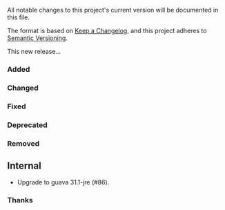 All notable changes to this project's current version will be documented in this file.

The format is based on [Keep a Changelog](https://keepachangelog.com/en/1.0.0/), and this project adheres
to [Semantic Versioning](https://semver.org/spec/v2.0.0.html).

This new release…

### Added

### Changed

### Fixed

### Deprecated

### Removed

## Internal

- Upgrade to guava 31.1-jre (#86).

### Thanks

